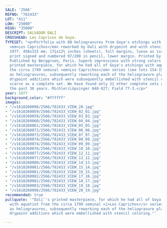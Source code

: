 ```yaml
---
SALE: '2566'
REFNO: "782433"
LOT: "411"
LOW: "25000"
HIGH: "35000"
DESCRIPT: SALVADOR DALÍ
CROSSHEAD: Les Caprices de Goya.
TYPESET: "<p>Portfolio with 80 heliogravures from Goya's etchings with aquatint from
  <em>Los Caprichos</em> reworked by Dalí with drypoint and with stencil coloring,
  1977. 450x315 mm; 17¾x12½ inches (sheets), full margins, loose as issued.<br><br>Each
  print signed and numbered 97/200 in pencil, lower margin. Printed by Rigal, Paris.
  Published by Berggruen, Paris. Superb impressions with strong colors.<br><br>Dalí's
  printed masterpiece, for which he had all of Goya's etchings with aquatint from
  the circa 1799 seminal <em>Los Caprichos</em> series (see lots 154-159) reproduced
  as heliogravures, subsequently reworking each of the heliogravure plates with Surrealist
  drypoint additions which were subsequently embellished with stencil coloring. Extremely
  scarce as a complete set. We have found only 21 other complete sets at auction in
  the past 30 years. Michler/Löpsinger 848-927; Field 77-3.</p>"
year: 1977
background_color: "#ffffff"
images:
- "/v1618260096/2566/782433_VIEW_20.jpg"
- "/v1618260059/2566/782433_VIEW_02_02.jpg"
- "/v1618260059/2566/782433_VIEW_03_03.jpg"
- "/v1618260060/2566/782433_VIEW_04_04.jpg"
- "/v1618260061/2566/782433_VIEW_05_05.jpg"
- "/v1618260072/2566/782433_VIEW_06_06.jpg"
- "/v1618260073/2566/782433_VIEW_07_07.jpg"
- "/v1618260074/2566/782433_VIEW_08_08.jpg"
- "/v1618260074/2566/782433_VIEW_09_09.jpg"
- "/v1618260076/2566/782433_VIEW_10_10.jpg"
- "/v1618260077/2566/782433_VIEW_12_11.jpg"
- "/v1618260077/2566/782433_VIEW_13_12.jpg"
- "/v1618260080/2566/782433_VIEW_14_13.jpg"
- "/v1618260081/2566/782433_VIEW_15_14.jpg"
- "/v1618260081/2566/782433_VIEW_16_15.jpg"
- "/v1618260082/2566/782433_VIEW_17_16.jpg"
- "/v1618260082/2566/782433_VIEW_18_17.jpg"
- "/v1618260083/2566/782433_VIEW_19_18.jpg"
- "/v1618260096/2566/782433_VIEW_20_19.jpg"
recommended: true
pullquote: '"Dalí''s printed masterpiece, for which he had all of Goya''s etchings
  with aquatint from the circa 1799 seminal <i>Los Caprichos</i> series reproduced
  as heliogravures, subsequently reworking each of the heliogravure plates with Surrealist
  drypoint additions which were embellished with stencil coloring."'

---
```

